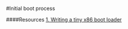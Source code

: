#Initial boot process

####Resources
[1. Writing a tiny x86 boot loader](http://joebergeron.io/posts/post_two.html)
